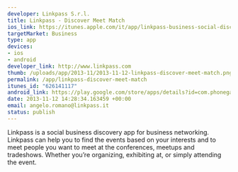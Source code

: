 ```yaml
--- 
developer: Linkpass S.r.l.
title: Linkpass - Discover Meet Match
ios_link: https://itunes.apple.com/it/app/linkpass-business-social-discovery/id626141117?mt=8
targetMarket: Business
type: app
devices: 
- ios
- android
developer_link: http://www.linkpass.com
thumb: /uploads/app/2013-11/2013-11-12-linkpass-discover-meet-match.png
permalink: /app/linkpass-discover-meet-match
itunes_id: "626141117"
android_link: https://play.google.com/store/apps/details?id=com.phonegap.linkpass
date: 2013-11-12 14:28:34.163459 +00:00
email: angelo.romano@linkpass.it
status: publish
---
```


Linkpass is a social business discovery app for business networking. Linkpass can help you to find the events based on your interests and to meet people you want to meet at the conferences, meetups and tradeshows. Whether you’re organizing, exhibiting at, or simply attending the event.
